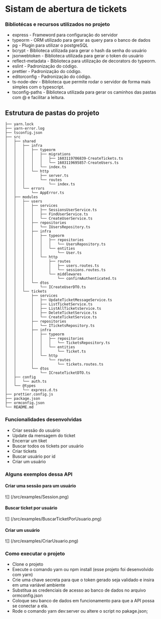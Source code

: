 # Sistam de abertura de tickets

### Bibliotécas e recursos utilizados no projeto

- express - Frameword para configuração do servidor
- typeorm - ORM utilizado para gerar as query para o banco de dados
- pg - Plugin para utilizar o postgreSQL
- bcrypt - Biblioteca utilizada para gerar o hash da senha do usuário
- jsonwebtoken - Biblioteca utilizada para gerar o token do usuário
- reflect-metadata - Biblioteca para utilização de decorators do typeorm.
- eslint - Padronização do código.
- prettier - Padronização do código.
- editorconfig - Padronização do código.
- ts-node-dev - Biblioteca que permite rodar o servidor de forma mais simples com o typescript.
- tsconfig-paths - Biblioteca utilizada para gerar os caminhos das pastas com @ e facilitar a leitura.

## Estrutura de pastas do projeto

```
├── yarn.lock
├── yarn-error.log
├── tsconfig.json
├── src
│   ├── shared
│   │   ├── infra
│   │   │   ├── typeorm
│   │   │   │   ├── migrations
│   │   │   │   │   ├── 1603119706839-CreateTickets.ts
│   │   │   │   │   └── 1603119695857-CreateUsers.ts
│   │   │   │   └── index.ts
│   │   │   └── http
│   │   │       ├── server.ts
│   │   │       └── routes
│   │   │           └── index.ts
│   │   └── errors
│   │       └── AppError.ts
│   ├── modules
│   │   ├── users
│   │   │   ├── services
│   │   │   │   ├── SessionsUserService.ts
│   │   │   │   ├── FindUserService.ts
│   │   │   │   └── CreateUserService.ts
│   │   │   ├── repositories
│   │   │   │   └── IUsersRepository.ts
│   │   │   ├── infra
│   │   │   │   ├── typeorm
│   │   │   │   │   ├── repositories
│   │   │   │   │   │   └── UsersRepository.ts
│   │   │   │   │   └── entities
│   │   │   │   │       └── User.ts
│   │   │   │   └── http
│   │   │   │       ├── routes
│   │   │   │       │   ├── users.routes.ts
│   │   │   │       │   └── sessions.routes.ts
│   │   │   │       └── middlewares
│   │   │   │           └── confirmAuthenticated.ts
│   │   │   └── dtos
│   │   │       └── ICreateUserDTO.ts
│   │   └── tickets
│   │       ├── services
│   │       │   ├── UpdateTicketMessageService.ts
│   │       │   ├── ListTicketService.ts
│   │       │   ├── ListAllTicketsService.ts
│   │       │   ├── DeleteTicketService.ts
│   │       │   └── CreateTicketService.ts
│   │       ├── repositories
│   │       │   └── ITicketsRepository.ts
│   │       ├── infra
│   │       │   ├── typeorm
│   │       │   │   ├── repositories
│   │       │   │   │   └── TicketsRepository.ts
│   │       │   │   └── entities
│   │       │   │       └── Ticket.ts
│   │       │   └── http
│   │       │       └── routes
│   │       │           └── tickets.routes.ts
│   │       └── dtos
│   │           └── ICreateTicketDTO.ts
│   ├── config
│   │   └── auth.ts
│   └── @types
│       └── express.d.ts
├── prettier.config.js
├── package.json
├── ormconfig.json
└── README.md
```

### Funcionalidades desenvolvidas

- Criar sessão do usuário
- Update da mensagem do ticket
- Encerrar um tiket
- Buscar todos os tickets por usuário
- Criar tickets
- Buscar usuário por id
- Criar um usuário

### Alguns exemplos dessa API

#### Criar uma sessão para um usuário

![] (/src/examples/Session.png)

#### Buscar ticket por usuário

![] (/src/examples/BuscarTicketPorUsuario.png)

#### Criar um usuário

![] (/src/examples/CriarUsuario.png)

### Como executar o projeto

- Clone o projeto
- Execute o comando yarn ou npm install (esse projeto foi desenvolvido com yarn)
- Crie uma chave secreta para que o token gerado seja validado e insira em uma
variável ambiente
- Substitua as credenciais de acesso ao banco de dados no arquivo ormconfig.json
- Coloque seu banco de dados em funcionamento para que a API possa se conectar
a ela.
- Rode o comando yarn dev:server ou altere o script no pakage.json;

